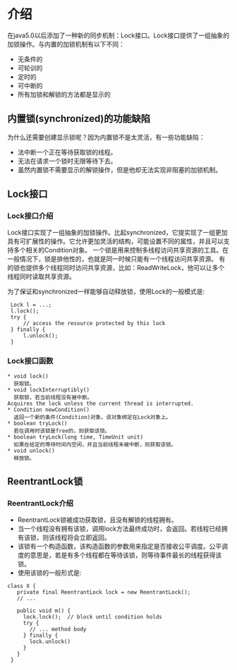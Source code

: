 # 介绍
在java5.0以后添加了一种新的同步机制：Lock接口。Lock接口提供了一组抽象的加锁操作。与内置的加锁机制有以下不同：

- 无条件的
- 可轮训的
- 定时的
- 可中断的
- 所有加锁和解锁的方法都是显示的

## 内置锁(synchronized)的功能缺陷
为什么还需要创建显示锁呢？因为内置锁不是太灵活，有一些功能缺陷：

- 法中断一个正在等待获取锁的线程。
- 无法在请求一个锁时无限等待下去。
- 虽然内置锁不需要显示的解锁操作，但是他却无法实现非阻塞的加锁机制。


## Lock接口
### Lock接口介绍
Lock接口实现了一组抽象的加锁操作。比起synchronized，它提实现了一组更加具有可扩展性的操作。它允许更加灵活的结构，可能设置不同的属性，并且可以支持多个相关的Condition对象。
一个锁是用来控制多线程访问共享资源的工具。在一般情况下，锁是排他性的，也就是同一时候只能有一个线程访问共享资源。
有的锁也提供多个线程同时访问共享资源，比如：ReadWriteLock，他可以让多个线程同时读取共享资源。

为了保证和synchronized一样能够自动释放锁，使用Lock的一般模式是:

```
 Lock l = ...;
 l.lock();
 try {
     // access the resource protected by this lock
 } finally {
     l.unlock();
 }
```

### Lock接口函数

```
* void lock() 
  获取锁。
* void lockInterruptibly() 
  获取锁，若当前线程没有被中断。
Acquires the lock unless the current thread is interrupted. 
* Condition newCondition() 
  返回一个新的条件(Condition)对象，该对象绑定在Lock对象上。
* boolean tryLock() 
  若在调用时该锁是free的，则获取该锁。
* boolean tryLock(long time, TimeUnit unit) 
  如果在给定的等待时间内空闲，并且当前线程未被中断，则获取该锁。
* void unlock() 
  释放锁。
```

## ReentrantLock锁
### ReentrantLock介绍
* ReentrantLock锁被成功获取锁，且没有解锁的线程拥有。
* 当一个线程没有拥有该锁，调用lock方法最终成功时，会返回。若线程已经拥有该锁，则该线程将会立即返回。
* 该锁有一个构造函数，该构造函数的参数用来指定是否接收公平调度。公平调度的意思是，若是有多个线程都在等待该锁，则等待事件最长的线程获得该锁。
* 使用该锁的一般形式是:

```
class X {
   private final ReentrantLock lock = new ReentrantLock();
   // ...

   public void m() {
     lock.lock();  // block until condition holds
     try {
       // ... method body
     } finally {
       lock.unlock()
     }
   }
 }
```


